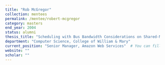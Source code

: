 ```yaml
---
title: "Rob McGregor"
collection: mentees
permalink: /mentee/robert-mcgregor
category: masters
end_year: 2004
status: alumni
thesis_title: "Scheduling with Bus Bandwidth Considerations on Shared-Memory Multiprocessors"
department: "Computer Science, College of William & Mary"
current_position: "Senior Manager, Amazon Web Services"  # You can fill this from LinkedIn
website: ""
scholar: ""
---
```

